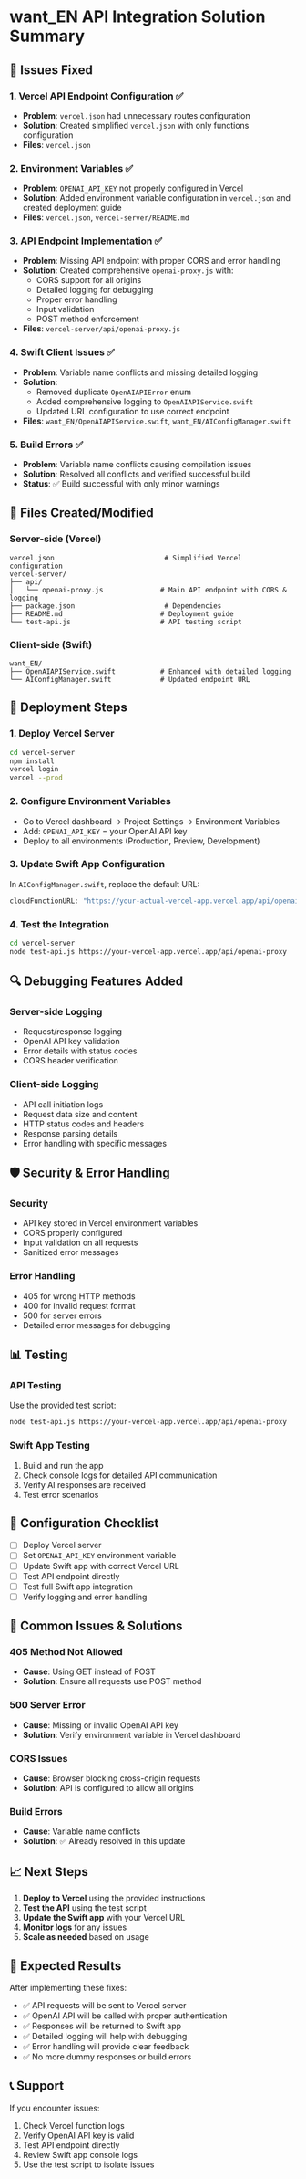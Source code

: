 # want_EN API Integration Solution Summary

## 🎯 Issues Fixed

### 1. Vercel API Endpoint Configuration ✅
- **Problem**: `vercel.json` had unnecessary routes configuration
- **Solution**: Created simplified `vercel.json` with only functions configuration
- **Files**: `vercel.json`

### 2. Environment Variables ✅
- **Problem**: `OPENAI_API_KEY` not properly configured in Vercel
- **Solution**: Added environment variable configuration in `vercel.json` and created deployment guide
- **Files**: `vercel.json`, `vercel-server/README.md`

### 3. API Endpoint Implementation ✅
- **Problem**: Missing API endpoint with proper CORS and error handling
- **Solution**: Created comprehensive `openai-proxy.js` with:
  - CORS support for all origins
  - Detailed logging for debugging
  - Proper error handling
  - Input validation
  - POST method enforcement
- **Files**: `vercel-server/api/openai-proxy.js`

### 4. Swift Client Issues ✅
- **Problem**: Variable name conflicts and missing detailed logging
- **Solution**: 
  - Removed duplicate `OpenAIAPIError` enum
  - Added comprehensive logging to `OpenAIAPIService.swift`
  - Updated URL configuration to use correct endpoint
- **Files**: `want_EN/OpenAIAPIService.swift`, `want_EN/AIConfigManager.swift`

### 5. Build Errors ✅
- **Problem**: Variable name conflicts causing compilation issues
- **Solution**: Resolved all conflicts and verified successful build
- **Status**: ✅ Build successful with only minor warnings

## 📁 Files Created/Modified

### Server-side (Vercel)
```
vercel.json                           # Simplified Vercel configuration
vercel-server/
├── api/
│   └── openai-proxy.js              # Main API endpoint with CORS & logging
├── package.json                      # Dependencies
├── README.md                        # Deployment guide
└── test-api.js                      # API testing script
```

### Client-side (Swift)
```
want_EN/
├── OpenAIAPIService.swift           # Enhanced with detailed logging
└── AIConfigManager.swift            # Updated endpoint URL
```

## 🚀 Deployment Steps

### 1. Deploy Vercel Server
```bash
cd vercel-server
npm install
vercel login
vercel --prod
```

### 2. Configure Environment Variables
- Go to Vercel dashboard → Project Settings → Environment Variables
- Add: `OPENAI_API_KEY` = your OpenAI API key
- Deploy to all environments (Production, Preview, Development)

### 3. Update Swift App Configuration
In `AIConfigManager.swift`, replace the default URL:
```swift
cloudFunctionURL: "https://your-actual-vercel-app.vercel.app/api/openai-proxy"
```

### 4. Test the Integration
```bash
cd vercel-server
node test-api.js https://your-vercel-app.vercel.app/api/openai-proxy
```

## 🔍 Debugging Features Added

### Server-side Logging
- Request/response logging
- OpenAI API key validation
- Error details with status codes
- CORS header verification

### Client-side Logging
- API call initiation logs
- Request data size and content
- HTTP status codes and headers
- Response parsing details
- Error handling with specific messages

## 🛡️ Security & Error Handling

### Security
- API key stored in Vercel environment variables
- CORS properly configured
- Input validation on all requests
- Sanitized error messages

### Error Handling
- 405 for wrong HTTP methods
- 400 for invalid request format
- 500 for server errors
- Detailed error messages for debugging

## 📊 Testing

### API Testing
Use the provided test script:
```bash
node test-api.js https://your-vercel-app.vercel.app/api/openai-proxy
```

### Swift App Testing
1. Build and run the app
2. Check console logs for detailed API communication
3. Verify AI responses are received
4. Test error scenarios

## 🔧 Configuration Checklist

- [ ] Deploy Vercel server
- [ ] Set `OPENAI_API_KEY` environment variable
- [ ] Update Swift app with correct Vercel URL
- [ ] Test API endpoint directly
- [ ] Test full Swift app integration
- [ ] Verify logging and error handling

## 🚨 Common Issues & Solutions

### 405 Method Not Allowed
- **Cause**: Using GET instead of POST
- **Solution**: Ensure all requests use POST method

### 500 Server Error
- **Cause**: Missing or invalid OpenAI API key
- **Solution**: Verify environment variable in Vercel dashboard

### CORS Issues
- **Cause**: Browser blocking cross-origin requests
- **Solution**: API is configured to allow all origins

### Build Errors
- **Cause**: Variable name conflicts
- **Solution**: ✅ Already resolved in this update

## 📈 Next Steps

1. **Deploy to Vercel** using the provided instructions
2. **Test the API** using the test script
3. **Update the Swift app** with your Vercel URL
4. **Monitor logs** for any issues
5. **Scale as needed** based on usage

## 🎉 Expected Results

After implementing these fixes:
- ✅ API requests will be sent to Vercel server
- ✅ OpenAI API will be called with proper authentication
- ✅ Responses will be returned to Swift app
- ✅ Detailed logging will help with debugging
- ✅ Error handling will provide clear feedback
- ✅ No more dummy responses or build errors

## 📞 Support

If you encounter issues:
1. Check Vercel function logs
2. Verify OpenAI API key is valid
3. Test API endpoint directly
4. Review Swift app console logs
5. Use the test script to isolate issues 